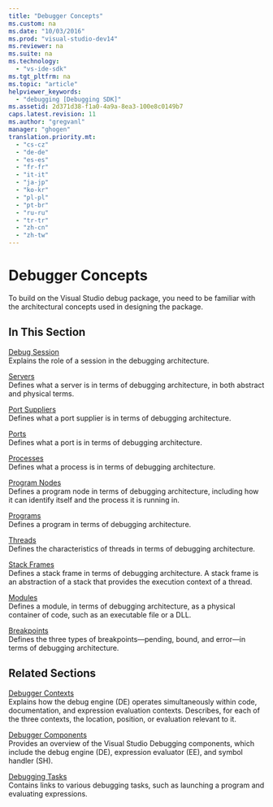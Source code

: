 ```yaml
---
title: "Debugger Concepts"
ms.custom: na
ms.date: "10/03/2016"
ms.prod: "visual-studio-dev14"
ms.reviewer: na
ms.suite: na
ms.technology: 
  - "vs-ide-sdk"
ms.tgt_pltfrm: na
ms.topic: "article"
helpviewer_keywords: 
  - "debugging [Debugging SDK]"
ms.assetid: 2d371d38-f1a0-4a9a-8ea3-100e8c0149b7
caps.latest.revision: 11
ms.author: "gregvanl"
manager: "ghogen"
translation.priority.mt: 
  - "cs-cz"
  - "de-de"
  - "es-es"
  - "fr-fr"
  - "it-it"
  - "ja-jp"
  - "ko-kr"
  - "pl-pl"
  - "pt-br"
  - "ru-ru"
  - "tr-tr"
  - "zh-cn"
  - "zh-tw"
---
```

# Debugger Concepts
To build on the Visual Studio debug package, you need to be familiar with the architectural concepts used in designing the package.  
  
## In This Section  
 [Debug Session](../extensibility/debug-session.md)  
 Explains the role of a session in the debugging architecture.  
  
 [Servers](../extensibility/servers--visual-studio-sdk-.md)  
 Defines what a server is in terms of debugging architecture, in both abstract and physical terms.  
  
 [Port Suppliers](../extensibility/port-suppliers.md)  
 Defines what a port supplier is in terms of debugging architecture.  
  
 [Ports](../extensibility/ports.md)  
 Defines what a port is in terms of debugging architecture.  
  
 [Processes](../extensibility/processes.md)  
 Defines what a process is in terms of debugging architecture.  
  
 [Program Nodes](../extensibility/program-nodes.md)  
 Defines a program node in terms of debugging architecture, including how it can identify itself and the process it is running in.  
  
 [Programs](../extensibility/programs.md)  
 Defines a program in terms of debugging architecture.  
  
 [Threads](../extensibility/threads.md)  
 Defines the characteristics of threads in terms of debugging architecture.  
  
 [Stack Frames](../extensibility/stack-frames.md)  
 Defines a stack frame in terms of debugging architecture. A stack frame is an abstraction of a stack that provides the execution context of a thread.  
  
 [Modules](../extensibility/modules.md)  
 Defines a module, in terms of debugging architecture, as a physical container of code, such as an executable file or a DLL.  
  
 [Breakpoints](../extensibility/breakpoints--visual-studio-sdk-.md)  
 Defines the three types of breakpoints—pending, bound, and error—in terms of debugging architecture.  
  
## Related Sections  
 [Debugger Contexts](../extensibility/debugger-contexts.md)  
 Explains how the debug engine (DE) operates simultaneously within code, documentation, and expression evaluation contexts. Describes, for each of the three contexts, the location, position, or evaluation relevant to it.  
  
 [Debugger Components](../extensibility/debugger-components.md)  
 Provides an overview of the Visual Studio Debugging components, which include the debug engine (DE), expression evaluator (EE), and symbol handler (SH).  
  
 [Debugging Tasks](../extensibility/debugging-tasks.md)  
 Contains links to various debugging tasks, such as launching a program and evaluating expressions.